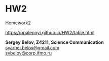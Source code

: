 # HW2
<p>Homework2</p>
<p><a href="https://opalennyi.github.io/HW2/table.html" target="_blank">https://opalennyi.github.io/HW2/table.html</a></p>
<p><b>Sergey Belov, Z4211, Science Communication</b><br />
<a href="mailto:syarhei.belov@gmail.com">syarhei.belov@gmail.com</a><br />
<a href="mailto:svbelov@corp.ifmo.ru">svbelov@corp.ifmo.ru</a></p>

